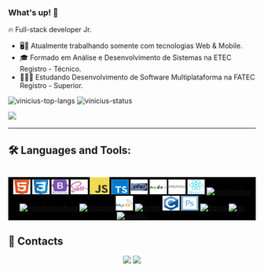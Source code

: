 ### What's up! 🤙
🔥 Full-stack developer Jr.
- 🖥📱 Atualmente trabalhando somente com tecnologias Web & Mobile.
- 🎓 Formado em Análise e Desenvolvimento de Sistemas na ETEC Registro - Técnico.
- 👨‍🎓📘 Estudando Desenvolvimento de Software Multiplataforma na FATEC Registro - Superior.

<div>
   <img
      alt="vinicius-top-langs"
      src="https://github-readme-stats.vercel.app/api/top-langs/?username=ViniciusCuest&show_icons=true&theme=github_dark&layout=compact&langs_count=168"
      height="150em">
   <img
      alt="vinicius-status"
      src="https://github-readme-stats.vercel.app/api?username=ViniciusCuest&show_icons=true&theme=github_dark&count_private=true&include_all_commits"
      height="150em">
</div>
<p><img src="https://komarev.com/ghpvc/?username=ViniciusCuest&color=4c8eda&label=Profile+Visits&style=for-the-badge">
</p>
<hr>
<h2 align="left">🛠 Languages and Tools:</h2>
<br>
<div align="center" style="background-color: #000;">
      <a href="https://www.w3.org/html/" target="_blank" rel="noreferrer">
         <img src="https://raw.githubusercontent.com/devicons/devicon/master/icons/html5/html5-original.svg"
            alt="html5" width="35" height="30" /> 
      </a> 
      <a href="https://www.w3schools.com/css/" target="_blank" rel="noreferrer">
         <img src="https://raw.githubusercontent.com/devicons/devicon/master/icons/css3/css3-original.svg"
            alt="css3" width="35" height="30" /> 
      </a>
      <a href="https://getbootstrap.com" target="_blank" rel="noreferrer">
         <img
            src="https://raw.githubusercontent.com/devicons/devicon/master/icons/bootstrap/bootstrap-plain-wordmark.svg"
            alt="bootstrap" width="35" height="30" />
      </a>
      <a href="https://sass-lang.com" target="_blank" rel="noreferrer">
         <img src="https://raw.githubusercontent.com/devicons/devicon/master/icons/sass/sass-original.svg" alt="sass"
            width="35" height="30" />
      </a> 
      <a href="https://developer.mozilla.org/en-US/docs/Web/JavaScript" target="_blank" rel="noreferrer"> 
         <img src="https://raw.githubusercontent.com/devicons/devicon/master/icons/javascript/javascript-original.svg" alt="javascript" width="40" height="35" /> 
      </a> 
      <a href="https://www.typescriptlang.org/" target="_blank" rel="noreferrer">
         <img src="https://raw.githubusercontent.com/devicons/devicon/master/icons/typescript/typescript-original.svg"
            alt="typescript" width="35" height="30" />
      </a>
      <a href="https://www.php.net" target="_blank" rel="noreferrer">
         <img src="https://raw.githubusercontent.com/devicons/devicon/master/icons/php/php-original.svg" alt="php" width="35" height="30" />
      </a>
      <a href="https://nodejs.org" target="_blank" rel="noreferrer">
         <img src="https://raw.githubusercontent.com/devicons/devicon/master/icons/nodejs/nodejs-original-wordmark.svg" alt="nodejs" width="35" height="30" /> 
      </a>
      <a href="https://expressjs.com" target="_blank" rel="noreferrer">
         <img
            src="https://raw.githubusercontent.com/devicons/devicon/master/icons/express/express-original-wordmark.svg"
            alt="express" width="35" height="30" />
      </a>
      <a href="https://reactjs.org/" target="_blank" rel="noreferrer">
         <img src="https://raw.githubusercontent.com/devicons/devicon/master/icons/react/react-original-wordmark.svg" alt="react" width="35" height="30" />
      </a>
      <a href="https://reactnative.dev/" target="_blank" rel="noreferrer">
         <img src="https://reactnative.dev/img/header_logo.svg" alt="reactnative" width="35" height="30" />
      </a>
      <a href="https://cordova.apache.org/" target="_blank" rel="noreferrer">
         <img src="https://www.vectorlogo.zone/logos/apache_cordova/apache_cordova-icon.svg" alt="apachecordova"
            width="35" height="30" />
      </a>
      <a href="https://firebase.google.com/" target="_blank" rel="noreferrer">
         <img src="https://www.vectorlogo.zone/logos/firebase/firebase-icon.svg" alt="firebase" width="35"
            height="30" />
      </a>
      <a href="https://www.mysql.com/" target="_blank" rel="noreferrer"> 
         <img src="https://raw.githubusercontent.com/devicons/devicon/master/icons/mysql/mysql-original-wordmark.svg" alt="mysql" width="35" height="30" /> 
      </a>
      <a href="https://www.sqlite.org/" target="_blank" rel="noreferrer">
         <img src="https://www.vectorlogo.zone/logos/sqlite/sqlite-icon.svg" alt="sqlite" width="35" height="30" />
      </a>
      <a href="https://www.cprogramming.com/" target="_blank" rel="noreferrer">
         <img src="https://raw.githubusercontent.com/devicons/devicon/master/icons/c/c-original.svg" alt="c" width="35"
            height="30" />
      </a>
      <a href="https://www.photoshop.com/en" target="_blank" rel="noreferrer">
         <img src="https://raw.githubusercontent.com/devicons/devicon/master/icons/photoshop/photoshop-line.svg" alt="photoshop" width="35" height="30" /> 
      </a> 
      <a href="https://www.figma.com/" target="_blank" rel="noreferrer">
         <img src="https://www.vectorlogo.zone/logos/figma/figma-icon.svg" alt="figma" width="35" height="30" />
      </a>
      <a href="https://git-scm.com/" target="_blank" rel="noreferrer">
         <img src="https://www.vectorlogo.zone/logos/git-scm/git-scm-icon.svg" alt="git" width="35" height="30" />
      </a> 
      <a href="https://heroku.com" target="_blank" rel="noreferrer">
         <img src="https://www.vectorlogo.zone/logos/heroku/heroku-icon.svg" alt="heroku" width="35" height="30" />
      </a>
</div>
<h2>📱 Contacts</h2>
<div align="center">
   <img src="https://img.shields.io/badge/Gmail-D14836?style=for-the-badge&logo=gmail&logoColor=white">
   <img src="https://img.shields.io/badge/LinkedIn-0077B5?style=for-the-badge&logo=linkedin&logoColor=white">
</div>
<!--
**ViniciusCuest/ViniciusCuest** is a ✨ _special_ ✨ repository because its `README.md` (this file) appears on your GitHub profile.

Here are some ideas to get you started:

- 🔭 I’m currently working on ...
- 🌱 I’m currently learning ...
- 👯 I’m looking to collaborate on ...
- 🤔 I’m looking for help with ...
- 💬 Ask me about ...
- 📫 How to reach me: ...
- 😄 Pronouns: ...
- ⚡ Fun fact: ...
-->
